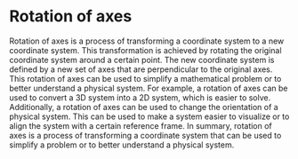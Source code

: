 # Rotation of axes

Rotation of axes is a process of transforming a coordinate system to a new coordinate system. This transformation is achieved by rotating the original coordinate system around a certain point. The new coordinate system is defined by a new set of axes that are perpendicular to the original axes. This rotation of axes can be used to simplify a mathematical problem or to better understand a physical system. For example, a rotation of axes can be used to convert a 3D system into a 2D system, which is easier to solve. Additionally, a rotation of axes can be used to change the orientation of a physical system. This can be used to make a system easier to visualize or to align the system with a certain reference frame. In summary, rotation of axes is a process of transforming a coordinate system that can be used to simplify a problem or to better understand a physical system.
